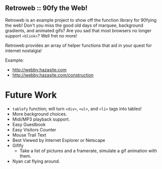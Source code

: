 ## Retroweb :: 90fy the Web!

Retroweb is an example project to show off the function library for 90fying the
web!  Don't you miss the good old days of marquee, background gradients, and
animated gifs?  Are you sad that most browsers no longer support `<blink>`? Well
fret no more!

Retroweb provides an array of helper functions that aid in your quest for
internet nostalgia!

Example:
* http://webby.hazasite.com
* http://webby.hazasite.com/construction

Future Work
===========

 * `tablefy` function; will turn `<div>`, `<ul>`, and `<li>` tags into tables!
 * More background choices.
 * Midi/MP3 playback support.
 * Easy Guestbook
 * Easy Visitors Counter
 * Mouse Trail Text
 * Best Viewed by Internet Explorer or Netscape
 * Gifify
   * Take a list of pictures and a framerate, simulate a gif animation with them.
 * Nyan cat flying around.
